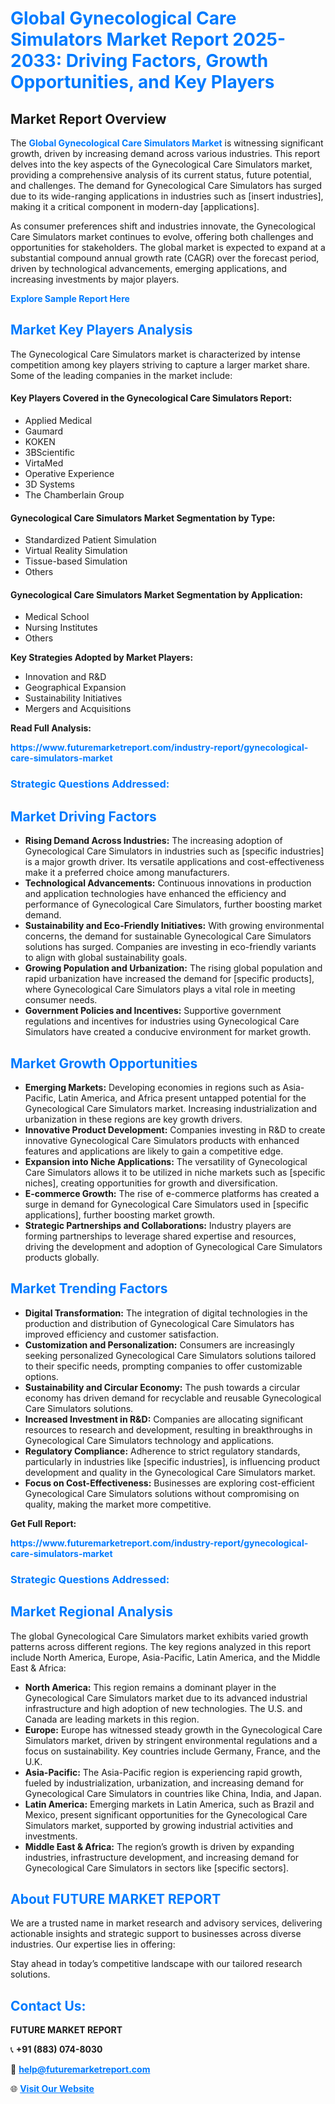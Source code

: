 <h1 style="color: #007BFF;">Global Gynecological Care Simulators Market Report 2025-2033: Driving Factors, Growth Opportunities, and Key Players</h1>

<section id="overview">
<h2>Market Report Overview</h2>
<p>The <a href="https://www.futuremarketreport.com/industry-report/gynecological-care-simulators-market" style="color: #007BFF; text-decoration: none;"><strong>Global Gynecological Care Simulators Market</strong></a> is witnessing significant growth, driven by increasing demand across various industries. This report delves into the key aspects of the Gynecological Care Simulators market, providing a comprehensive analysis of its current status, future potential, and challenges. The demand for Gynecological Care Simulators has surged due to its wide-ranging applications in industries such as [insert industries], making it a critical component in modern-day [applications].</p>
<p>As consumer preferences shift and industries innovate, the Gynecological Care Simulators market continues to evolve, offering both challenges and opportunities for stakeholders. The global market is expected to expand at a substantial compound annual growth rate (CAGR) over the forecast period, driven by technological advancements, emerging applications, and increasing investments by major players.</p>
</section>

<section id="overview">
<p><a href="https://www.futuremarketreport.com/request-sample/reportId=29035" style="color: #007BFF; text-decoration: none;"><strong>Explore Sample Report Here</strong></a></p>
</section>

<section id="key-players">
<h2 style="color: #007BFF;">Market Key Players Analysis</h2>
<p>The Gynecological Care Simulators market is characterized by intense competition among key players striving to capture a larger market share. Some of the leading companies in the market include:</p>
<h4>Key Players Covered in the Gynecological Care Simulators Report:</h4>
<ul><li>Applied Medical</li><li>Gaumard</li><li>KOKEN</li><li>3BScientific</li><li>VirtaMed</li><li>Operative Experience</li><li>3D Systems</li><li>The Chamberlain Group</li></ul>
<h4>Gynecological Care Simulators Market Segmentation by Type:</h4>
<ul><li>Standardized Patient Simulation</li><li>Virtual Reality Simulation</li><li>Tissue-based Simulation</li><li>Others</li></ul>

<h4>Gynecological Care Simulators Market Segmentation by Application:</h4>
<ul><li>Medical School</li><li>Nursing Institutes</li><li>Others</li></ul>
<p><strong>Key Strategies Adopted by Market Players:</strong></p>
<ul>
<li>Innovation and R&D</li>
<li>Geographical Expansion</li>
<li>Sustainability Initiatives</li>
<li>Mergers and Acquisitions</li>
</ul>
</section>

<section>
<p><strong>Read Full Analysis: </strong></p><a href="https://www.futuremarketreport.com/industry-report/gynecological-care-simulators-market" style="color: #007BFF; text-decoration: none;"><strong>https://www.futuremarketreport.com/industry-report/gynecological-care-simulators-market</strong></a>
<h3 style="color: #007BFF;">Strategic Questions Addressed:</h3>
</section>

<section id="driving-factors">
<h2 style="color: #007BFF;">Market Driving Factors</h2>
<ul>
<li><strong>Rising Demand Across Industries:</strong> The increasing adoption of Gynecological Care Simulators in industries such as [specific industries] is a major growth driver. Its versatile applications and cost-effectiveness make it a preferred choice among manufacturers.</li>
<li><strong>Technological Advancements:</strong> Continuous innovations in production and application technologies have enhanced the efficiency and performance of Gynecological Care Simulators, further boosting market demand.</li>
<li><strong>Sustainability and Eco-Friendly Initiatives:</strong> With growing environmental concerns, the demand for sustainable Gynecological Care Simulators solutions has surged. Companies are investing in eco-friendly variants to align with global sustainability goals.</li>
<li><strong>Growing Population and Urbanization:</strong> The rising global population and rapid urbanization have increased the demand for [specific products], where Gynecological Care Simulators plays a vital role in meeting consumer needs.</li>
<li><strong>Government Policies and Incentives:</strong> Supportive government regulations and incentives for industries using Gynecological Care Simulators have created a conducive environment for market growth.</li>
</ul>
</section>

<section id="growth-opportunities">
<h2 style="color: #007BFF;">Market Growth Opportunities</h2>
<ul>
<li><strong>Emerging Markets:</strong> Developing economies in regions such as Asia-Pacific, Latin America, and Africa present untapped potential for the Gynecological Care Simulators market. Increasing industrialization and urbanization in these regions are key growth drivers.</li>
<li><strong>Innovative Product Development:</strong> Companies investing in R&D to create innovative Gynecological Care Simulators products with enhanced features and applications are likely to gain a competitive edge.</li>
<li><strong>Expansion into Niche Applications:</strong> The versatility of Gynecological Care Simulators allows it to be utilized in niche markets such as [specific niches], creating opportunities for growth and diversification.</li>
<li><strong>E-commerce Growth:</strong> The rise of e-commerce platforms has created a surge in demand for Gynecological Care Simulators used in [specific applications], further boosting market growth.</li>
<li><strong>Strategic Partnerships and Collaborations:</strong> Industry players are forming partnerships to leverage shared expertise and resources, driving the development and adoption of Gynecological Care Simulators products globally.</li>
</ul>
</section>

<section id="trending-factors">
<h2 style="color: #007BFF;">Market Trending Factors</h2>
<ul>
<li><strong>Digital Transformation:</strong> The integration of digital technologies in the production and distribution of Gynecological Care Simulators has improved efficiency and customer satisfaction.</li>
<li><strong>Customization and Personalization:</strong> Consumers are increasingly seeking personalized Gynecological Care Simulators solutions tailored to their specific needs, prompting companies to offer customizable options.</li>
<li><strong>Sustainability and Circular Economy:</strong> The push towards a circular economy has driven demand for recyclable and reusable Gynecological Care Simulators solutions.</li>
<li><strong>Increased Investment in R&D:</strong> Companies are allocating significant resources to research and development, resulting in breakthroughs in Gynecological Care Simulators technology and applications.</li>
<li><strong>Regulatory Compliance:</strong> Adherence to strict regulatory standards, particularly in industries like [specific industries], is influencing product development and quality in the Gynecological Care Simulators market.</li>
<li><strong>Focus on Cost-Effectiveness:</strong> Businesses are exploring cost-efficient Gynecological Care Simulators solutions without compromising on quality, making the market more competitive.</li>
</ul>
</section>

<section>
<p><strong>Get Full Report: </strong></p><a href="https://www.futuremarketreport.com/industry-report/gynecological-care-simulators-market" style="color: #007BFF; text-decoration: none;"><strong>https://www.futuremarketreport.com/industry-report/gynecological-care-simulators-market</strong></a>
<h3 style="color: #007BFF;">Strategic Questions Addressed:</h3>
</section>


<section id="regional-analysis">
<h2 style="color: #007BFF;">Market Regional Analysis</h2>
<p>The global Gynecological Care Simulators market exhibits varied growth patterns across different regions. The key regions analyzed in this report include North America, Europe, Asia-Pacific, Latin America, and the Middle East & Africa:</p>
<ul>
<li><strong>North America:</strong> This region remains a dominant player in the Gynecological Care Simulators market due to its advanced industrial infrastructure and high adoption of new technologies. The U.S. and Canada are leading markets in this region.</li>
<li><strong>Europe:</strong> Europe has witnessed steady growth in the Gynecological Care Simulators market, driven by stringent environmental regulations and a focus on sustainability. Key countries include Germany, France, and the U.K.</li>
<li><strong>Asia-Pacific:</strong> The Asia-Pacific region is experiencing rapid growth, fueled by industrialization, urbanization, and increasing demand for Gynecological Care Simulators in countries like China, India, and Japan.</li>
<li><strong>Latin America:</strong> Emerging markets in Latin America, such as Brazil and Mexico, present significant opportunities for the Gynecological Care Simulators market, supported by growing industrial activities and investments.</li>
<li><strong>Middle East & Africa:</strong> The region’s growth is driven by expanding industries, infrastructure development, and increasing demand for Gynecological Care Simulators in sectors like [specific sectors].</li>
</ul>
</section>

<footer>
<h2 style="color: #007BFF;">About FUTURE MARKET REPORT</h2>
<p>We are a trusted name in market research and advisory services, delivering actionable insights and strategic support to businesses across diverse industries. Our expertise lies in offering:</p>

<p>Stay ahead in today’s competitive landscape with our tailored research solutions.</p>

<h2 style="color: #007BFF;">Contact Us:</h2>
<p><strong>FUTURE MARKET REPORT</strong></p>
<p>📞 <strong>+91 (883) 074-8030</strong></p>
<p>📧 <strong><a href="mailto:help@futuremarketreport.com" style="color: #007BFF;">help@futuremarketreport.com</a></strong></p>
<p>🌐 <strong><a href="https://www.futuremarketreport.com/" style="color: #007BFF;">Visit Our Website</a></strong></p>
</footer>